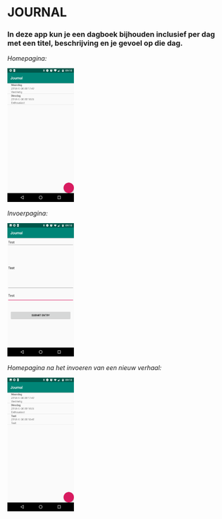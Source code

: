 # JOURNAL

### In deze app kun je een dagboek bijhouden inclusief per dag met een titel, beschrijving en je gevoel op die dag. ###

*Homepagina:*

<img src="https://github.com/duncanvrosch/Journal/blob/master/doc/Screenshot_20181130-091831.png" width="30%" height="30%"/>

*Invoerpagina:*

<img src="https://github.com/duncanvrosch/Journal/blob/master/doc/Screenshot_20181130-091844.png" width="30%" height="30%"/>

*Homepagina na het invoeren van een nieuw verhaal:*

<img src="https://github.com/duncanvrosch/Journal/blob/master/doc/Screenshot_20181130-091848.png" width="30%" height="30%"/>
